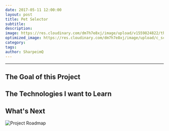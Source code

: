 ```yaml
---
date: 2017-05-11 12:00:00
layout: post
title: Pet Selector
subtitle:
description:
image: https://res.cloudinary.com/dm7h7e8xj/image/upload/v1559824822/theme15_oqsl4z.jpg
optimized_image: https://res.cloudinary.com/dm7h7e8xj/image/upload/c_scale,w_380/v1559824822/theme15_oqsl4z.jpg
category:
tags:
author: SharpeimQ
---
```

---
## The Goal of this Project

## The Technologies I want to Learn

## What's Next
<img src="{{ site.baseurl }}/assets/img/roadmap.png" alt="Project Roadmap" class="roadmap-img">
